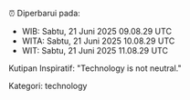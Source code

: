 ⏰ Diperbarui pada:
- WIB: Sabtu, 21 Juni 2025 09.08.29 UTC
- WITA: Sabtu, 21 Juni 2025 10.08.29 UTC
- WIT: Sabtu, 21 Juni 2025 11.08.29 UTC

Kutipan Inspiratif:
"Technology is not neutral."


Kategori: technology

